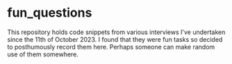 # fun_questions
This repository holds code snippets from various interviews I've undertaken since the 11th of October 2023. I found that  they were fun tasks so decided to posthumously record them here. Perhaps someone can make random use of them somewhere.
